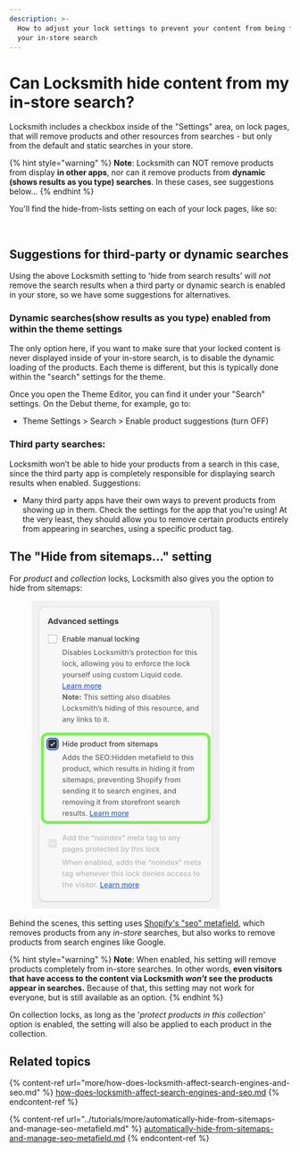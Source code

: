 ```yaml
---
description: >-
  How to adjust your lock settings to prevent your content from being found via
  your in-store search
---
```


# Can Locksmith hide content from my in-store search?

Locksmith includes a checkbox inside of the "Settings" area, on lock pages, that will remove products and other resources from searches - but only from the default and static searches in your store.&#x20;

{% hint style="warning" %}
**Note**: Locksmith can NOT remove products from display **in other apps**, nor can it remove products from **dynamic (shows results as you type) searches**. In these cases, see suggestions below...
{% endhint %}

You'll find the hide-from-lists setting on each of your lock pages, like so:

<figure><img src="../.gitbook/assets/Screenshot 2025-07-25 at 3.03.57 PM.png" alt=""><figcaption></figcaption></figure>

## Suggestions for third-party or dynamic searches

Using the above Locksmith setting to 'hide from search results' will _not_ remove the search results when a third party or dynamic search is enabled in your store, so we have some suggestions for alternatives.

### **Dynamic searches(show results as you type) enabled from within the theme settings**

The only option here, if you want to make sure that your locked content is never displayed inside of your in-store search, is to disable the dynamic loading of the products. Each theme is different, but this is typically done within the "search" settings for the theme.&#x20;

Once you open the Theme Editor, you can find it under your "Search" settings. On the Debut theme, for example, go to:

* Theme Settings > Search > Enable product suggestions (turn OFF)

### **Third party searches**:&#x20;

Locksmith won’t be able to hide your products from a search in this case, since the third party app is completely responsible for displaying search results when enabled. Suggestions:

* Many third party apps have their own ways to prevent products from showing up in them. Check the settings for the app that you're using! At the very least, they should allow you to remove certain products entirely from appearing in searches, using a specific product tag.

## The "Hide from sitemaps..." setting

For _product_ and _collection_ locks, Locksmith also gives you the option to hide from sitemaps:

<figure><img src="../.gitbook/assets/Screenshot 2024-04-18 at 1.08.12 AM.png" alt="" width="337"><figcaption></figcaption></figure>

Behind the scenes, this setting uses [Shopify's "seo" metafield](https://shopify.dev/docs/apps/marketing/seo#step-2-hide-a-resource-from-search-engines-and-sitemaps), which removes products from any _in-store_ searches, but also works to remove products from search engines like Google.

{% hint style="warning" %}
**Note**: When enabled, his setting will remove products completely from in-store searches. In other words, **even visitors that have access to the content via Locksmith&#x20;**_**won't**_**&#x20;see the products appear in searches.** Because of that, this setting may not work for everyone, but is still available as an option.
{% endhint %}

On collection locks, as long as the '_protect products in this collection_' option is enabled, the setting will also be applied to each product in the collection.

## Related topics

{% content-ref url="more/how-does-locksmith-affect-search-engines-and-seo.md" %}
[how-does-locksmith-affect-search-engines-and-seo.md](more/how-does-locksmith-affect-search-engines-and-seo.md)
{% endcontent-ref %}

{% content-ref url="../tutorials/more/automatically-hide-from-sitemaps-and-manage-seo-metafield.md" %}
[automatically-hide-from-sitemaps-and-manage-seo-metafield.md](../tutorials/more/automatically-hide-from-sitemaps-and-manage-seo-metafield.md)
{% endcontent-ref %}
